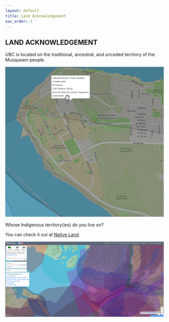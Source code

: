 ```yaml
---
layout: default
title: Land Acknowledgement
nav_order: 2
---
```


## LAND ACKNOWLEDGEMENT

UBC is located on the traditional, ancestral, and unceded territory of the Musqueam people.

![ubc.jpg](https://raw.githubusercontent.com/fiddleHeads/missing-mapathon/main/UBC.jpg)

Whose Indigenous territory(ies) do you live on?

You can check it out at [Native Land](https://native-land.ca/).

![nativeland.jpg](https://raw.githubusercontent.com/fiddleHeads/missing-mapathon/main/nativeLand.jpg)
